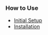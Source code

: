 ### How to Use

- [Initial Setup](./tutorials/For%20Developers.md#_initial-setup_)
- [Installation](./tutorials/For%20Developers.md#installation)


